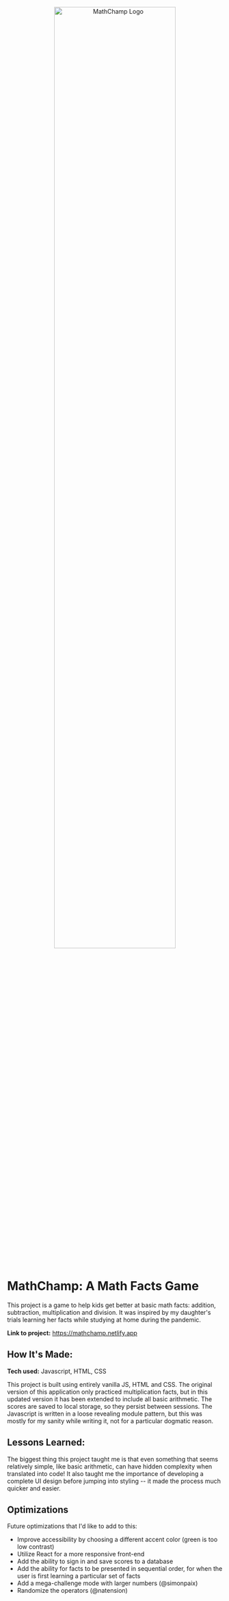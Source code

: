 <p align="center"><img src="https://mathchamp.netlify.app/img/mc-logo.svg" alt="MathChamp Logo" width="75%"></p>

# MathChamp: A Math Facts Game

This project is a game to help kids get better at basic math facts: addition, subtraction, multiplication and division. It was inspired by my daughter's trials learning her facts while studying at home during the pandemic.

**Link to project:** https://mathchamp.netlify.app

## How It's Made:

**Tech used:** Javascript, HTML, CSS

This project is built using entirely vanilla JS, HTML and CSS. The original version of this application only practiced multiplication facts, but in this updated version it has been extended to include all basic arithmetic. The scores are saved to local storage, so they persist between sessions. The Javascript is written in a loose revealing module pattern, but this was mostly for my sanity while writing it, not for a particular dogmatic reason.

## Lessons Learned:

The biggest thing this project taught me is that even something that seems relatively simple, like basic arithmetic, can have hidden complexity when translated into code! It also taught me the importance of developing a complete UI design before jumping into styling -- it made the process much quicker and easier.

## Optimizations

Future optimizations that I'd like to add to this:

- Improve accessibility by choosing a different accent color (green is too low contrast)
- Utilize React for a more responsive front-end
- Add the ability to sign in and save scores to a database
- Add the ability for facts to be presented in sequential order, for when the user is first learning a particular set of facts
- Add a mega-challenge mode with larger numbers (@simonpaix)
- Randomize the operators (@natension)
